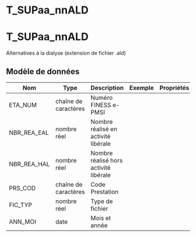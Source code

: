 # T_SUPaa_nnALD

<!-- ATTENTION : Ne pas supprimer ou modifier la ligne ci-dessous -->
# T_SUPaa_nnALD

Alternatives à la dialyse (extension de fichier .ald)


## Modèle de données

|Nom|Type|Description|Exemple|Propriétés|
|-|-|-|-|-|
|ETA_NUM|chaîne de caractères|Numéro FINESS e-PMSI|||
|NBR_REA_EAL|nombre réel|Nombre réalisé en activité libérale|||
|NBR_REA_HAL|nombre réel|Nombre réalisé hors activité libérale|||
|PRS_COD|chaîne de caractères|Code Prestation|||
|FIC_TYP|nombre réel|Type de fichier|||
|ANN_MOI|date|Mois et année|||

<!-- ATTENTION : Ne pas supprimer ou modifier la ligne ci-dessus -->
